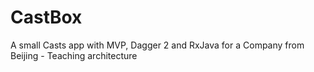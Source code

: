 # CastBox
A small Casts app with MVP, Dagger 2 and RxJava for a Company from Beijing - Teaching architecture
